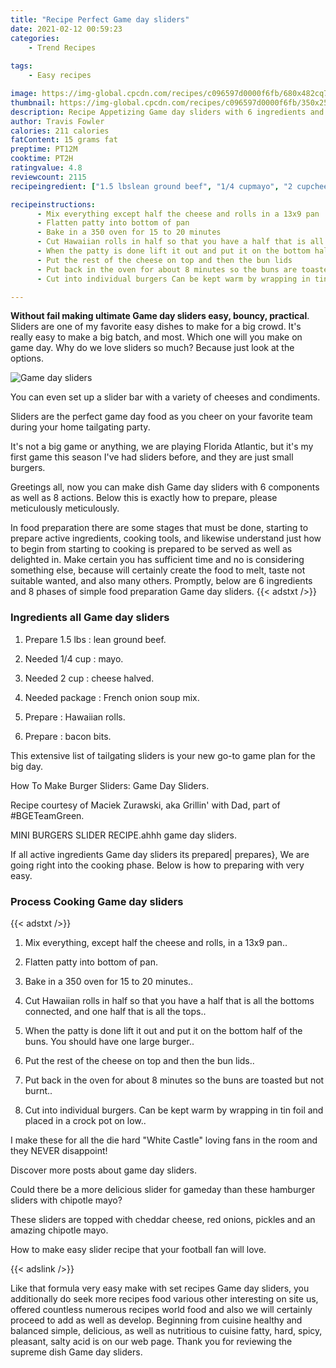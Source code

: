 ```yaml
---
title: "Recipe Perfect Game day sliders"
date: 2021-02-12 00:59:23
categories:
    - Trend Recipes
    
tags:
    - Easy recipes

image: https://img-global.cpcdn.com/recipes/c096597d0000f6fb/680x482cq70/game-day-sliders-recipe-main-photo.jpg
thumbnail: https://img-global.cpcdn.com/recipes/c096597d0000f6fb/350x250cq70/game-day-sliders-recipe-main-photo.jpg
description: Recipe Appetizing Game day sliders with 6 ingredients and 8 stages of easy cooking.
author: Travis Fowler
calories: 211 calories
fatContent: 15 grams fat
preptime: PT12M
cooktime: PT2H
ratingvalue: 4.8
reviewcount: 2115
recipeingredient: ["1.5 lbslean ground beef", "1/4 cupmayo", "2 cupcheese halved", "packageFrench onion soup mix", "Hawaiian rolls", "bacon bits"]

recipeinstructions: 
      - Mix everything except half the cheese and rolls in a 13x9 pan 
      - Flatten patty into bottom of pan 
      - Bake in a 350 oven for 15 to 20 minutes 
      - Cut Hawaiian rolls in half so that you have a half that is all the bottoms connected and one half that is all the tops 
      - When the patty is done lift it out and put it on the bottom half of the buns You should have one large burger 
      - Put the rest of the cheese on top and then the bun lids 
      - Put back in the oven for about 8 minutes so the buns are toasted but not burnt 
      - Cut into individual burgers Can be kept warm by wrapping in tin foil and placed in a crock pot on low

---
```




**Without fail making ultimate Game day sliders easy, bouncy, practical**. Sliders are one of my favorite easy dishes to make for a big crowd. It&#39;s really easy to make a big batch, and most. Which one will you make on game day. Why do we love sliders so much? Because just look at the options.


![Game day sliders](https://img-global.cpcdn.com/recipes/c096597d0000f6fb/680x482cq70/game-day-sliders-recipe-main-photo.jpg "Game day sliders")



You can even set up a slider bar with a variety of cheeses and condiments.

Sliders are the perfect game day food as you cheer on your favorite team during your home tailgating party.

It&#39;s not a big game or anything, we are playing Florida Atlantic, but it&#39;s my first game this season I&#39;ve had sliders before, and they are just small burgers.


Greetings all, now you can make dish Game day sliders with 6 components as well as 8 actions. Below this is exactly how to prepare, please meticulously meticulously.

In food preparation there are some stages that must be done, starting to prepare active ingredients, cooking tools, and likewise understand just how to begin from starting to cooking is prepared to be served as well as delighted in. Make certain you has sufficient time and no is considering something else, because will certainly create the food to melt, taste not suitable wanted, and also many others. Promptly, below are 6 ingredients and 8 phases of simple food preparation Game day sliders.
{{< adstxt />}}

### Ingredients all Game day sliders


1. Prepare 1.5 lbs : lean ground beef.

1. Needed 1/4 cup : mayo.

1. Needed 2 cup : cheese halved.

1. Needed package : French onion soup mix.

1. Prepare  : Hawaiian rolls.

1. Prepare  : bacon bits.


This extensive list of tailgating sliders is your new go-to game plan for the big day.

How To Make Burger Sliders: Game Day Sliders.

Recipe courtesy of Maciek Zurawski, aka Grillin&#39; with Dad, part of #BGETeamGreen.

MINI BURGERS SLIDER RECIPE.ahhh game day sliders.


If all active ingredients Game day sliders its prepared| prepares}, We are going right into the cooking phase. Below is how to preparing with very easy.

### Process Cooking Game day sliders

{{< adstxt />}}


1. Mix everything, except half the cheese and rolls, in a 13x9 pan..



1. Flatten patty into bottom of pan.



1. Bake in a 350 oven for 15 to 20 minutes..



1. Cut Hawaiian rolls in half so that you have a half that is all the bottoms connected, and one half that is all the tops..



1. When the patty is done lift it out and put it on the bottom half of the buns. You should have one large burger..



1. Put the rest of the cheese on top and then the bun lids..



1. Put back in the oven for about 8 minutes so the buns are toasted but not burnt..



1. Cut into individual burgers. Can be kept warm by wrapping in tin foil and placed in a crock pot on low..




I make these for all the die hard &#34;White Castle&#34; loving fans in the room and they NEVER disappoint!

Discover more posts about game day sliders.

Could there be a more delicious slider for gameday than these hamburger sliders with chipotle mayo?

These sliders are topped with cheddar cheese, red onions, pickles and an amazing chipotle mayo.

How to make easy slider recipe that your football fan will love.


{{< adslink />}}

Like that formula very easy make with set recipes Game day sliders, you additionally do seek more recipes food various other interesting on site us, offered countless numerous recipes world food and also we will certainly proceed to add as well as develop. Beginning from cuisine healthy and balanced simple, delicious, as well as nutritious to cuisine fatty, hard, spicy, pleasant, salty acid is on our web page. Thank you for reviewing the supreme dish Game day sliders.
